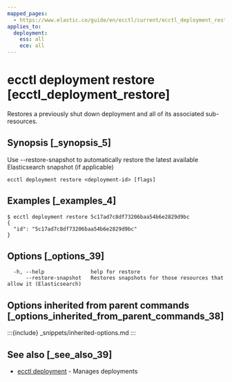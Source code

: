 ```yaml
---
mapped_pages:
  - https://www.elastic.co/guide/en/ecctl/current/ecctl_deployment_restore.html
applies_to:
  deployment:
    ess: all
    ece: all
---
```


# ecctl deployment restore [ecctl_deployment_restore]

Restores a previously shut down deployment and all of its associated sub-resources.


## Synopsis [_synopsis_5]

Use --restore-snapshot to automatically restore the latest available Elasticsearch snapshot (if applicable)

```
ecctl deployment restore <deployment-id> [flags]
```


## Examples [_examples_4]

```
$ ecctl deployment restore 5c17ad7c8df73206baa54b6e2829d9bc
{
  "id": "5c17ad7c8df73206baa54b6e2829d9bc"
}
```

## Options [_options_39]

```
  -h, --help               help for restore
      --restore-snapshot   Restores snapshots for those resources that allow it (Elasticsearch)
```


## Options inherited from parent commands [_options_inherited_from_parent_commands_38]

:::{include} _snippets/inherited-options.md
:::


## See also [_see_also_39]

* [ecctl deployment](/reference/ecctl_deployment.md)	 - Manages deployments

